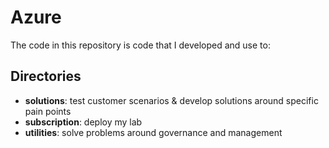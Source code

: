 # Azure

The code in this repository is code that I developed and use to:

## Directories

* **solutions**: test customer scenarios & develop solutions around specific pain points
* **subscription**: deploy my lab
* **utilities**: solve problems around governance and management
